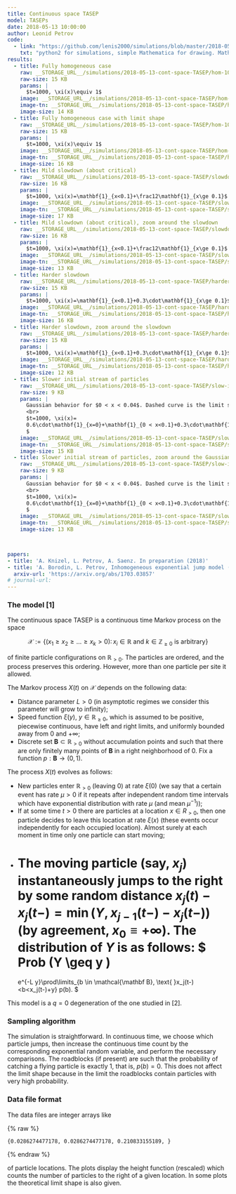 ```yaml
---
title: Continuous space TASEP
model: TASEPs
date: 2018-05-13 10:00:00
author: Leonid Petrov
code:
  - link: "https://github.com/lenis2000/simulations/blob/master/2018-05-13-cont-space-TASEP/cont-space-TASEP.py"
    txt: "python2 for simulations, simple Mathematica for drawing. Mathematica source not present"
results:
  - title: Fully homogeneous case
    raw: __STORAGE_URL__/simulations/2018-05-13-cont-space-TASEP/hom-1000.txt
    raw-size: 15 KB
    params: |
      $t=1000, \xi(x)\equiv 1$
    image: __STORAGE_URL__/simulations/2018-05-13-cont-space-TASEP/hom-1000.pdf
    image-tn: __STORAGE_URL__/simulations/2018-05-13-cont-space-TASEP/hom-1000-tn.png
    image-size: 14 KB
  - title: Fully homogeneous case with limit shape
    raw: __STORAGE_URL__/simulations/2018-05-13-cont-space-TASEP/hom-1000.txt
    raw-size: 15 KB
    params: |
      $t=1000, \xi(x)\equiv 1$
    image: __STORAGE_URL__/simulations/2018-05-13-cont-space-TASEP/hom-1000-ls.pdf
    image-tn: __STORAGE_URL__/simulations/2018-05-13-cont-space-TASEP/hom-1000-ls-tn.png
    image-size: 16 KB    
  - title: Mild slowdown (about critical)
    raw: __STORAGE_URL__/simulations/2018-05-13-cont-space-TASEP/slowdown-1000.txt
    raw-size: 16 KB
    params: |
      $t=1000, \xi(x)=\mathbf{1}_{x<0.1}+\frac12\mathbf{1}_{x\ge 0.1}$
    image: __STORAGE_URL__/simulations/2018-05-13-cont-space-TASEP/slowdown-1000.pdf
    image-tn: __STORAGE_URL__/simulations/2018-05-13-cont-space-TASEP/slowdown-1000-tn.png
    image-size: 17 KB
  - title: Mild slowdown (about critical), zoom around the slowdown
    raw: __STORAGE_URL__/simulations/2018-05-13-cont-space-TASEP/slowdown-1000.txt
    raw-size: 16 KB
    params: |
      $t=1000, \xi(x)=\mathbf{1}_{x<0.1}+\frac12\mathbf{1}_{x\ge 0.1}$
    image: __STORAGE_URL__/simulations/2018-05-13-cont-space-TASEP/slowdown-1000-zoom.pdf
    image-tn: __STORAGE_URL__/simulations/2018-05-13-cont-space-TASEP/slowdown-1000-zoom-tn.png
    image-size: 13 KB
  - title: Harder slowdown
    raw: __STORAGE_URL__/simulations/2018-05-13-cont-space-TASEP/harder-slowdown-1000.txt
    raw-size: 15 KB
    params: |
      $t=1000, \xi(x)=\mathbf{1}_{x<0.1}+0.3\cdot\mathbf{1}_{x\ge 0.1}$
    image: __STORAGE_URL__/simulations/2018-05-13-cont-space-TASEP/harder-slowdown-1000.pdf
    image-tn: __STORAGE_URL__/simulations/2018-05-13-cont-space-TASEP/harder-slowdown-1000-tn.png
    image-size: 16 KB
  - title: Harder slowdown, zoom around the slowdown
    raw: __STORAGE_URL__/simulations/2018-05-13-cont-space-TASEP/harder-slowdown-1000.txt
    raw-size: 15 KB
    params: |
      $t=1000, \xi(x)=\mathbf{1}_{x<0.1}+0.3\cdot\mathbf{1}_{x\ge 0.1}$
    image: __STORAGE_URL__/simulations/2018-05-13-cont-space-TASEP/harder-slowdown-1000-zoom.pdf
    image-tn: __STORAGE_URL__/simulations/2018-05-13-cont-space-TASEP/harder-slowdown-1000-zoom-tn.png
    image-size: 12 KB  
  - title: Slower initial stream of particles
    raw: __STORAGE_URL__/simulations/2018-05-13-cont-space-TASEP/slow-initial-1000.txt
    raw-size: 9 KB
    params: |
      Gaussian behavior for $0 < x < 0.04$. Dashed curve is the limit shape with full initial stream of particles.
      <br>
      $t=1000, \xi(x)=
      0.6\cdot\mathbf{1}_{x=0}+\mathbf{1}_{0 < x<0.1}+0.3\cdot\mathbf{1}_{x\ge 0.1}
      $
    image: __STORAGE_URL__/simulations/2018-05-13-cont-space-TASEP/slow-initial-1000-with-dashed.pdf
    image-tn: __STORAGE_URL__/simulations/2018-05-13-cont-space-TASEP/slow-initial-1000-with-dashed-tn.png
    image-size: 15 KB  
  - title: Slower initial stream of particles, zoom around the Gaussian behavior
    raw: __STORAGE_URL__/simulations/2018-05-13-cont-space-TASEP/slow-initial-1000.txt
    raw-size: 9 KB
    params: |
      Gaussian behavior for $0 < x < 0.04$. Dashed curve is the limit shape with full initial stream of particles.
      <br>
      $t=1000, \xi(x)=
      0.6\cdot\mathbf{1}_{x=0}+\mathbf{1}_{0 < x<0.1}+0.3\cdot\mathbf{1}_{x\ge 0.1}
      $
    image: __STORAGE_URL__/simulations/2018-05-13-cont-space-TASEP/slow-initial-1000-zoom.pdf
    image-tn: __STORAGE_URL__/simulations/2018-05-13-cont-space-TASEP/slow-initial-1000-zoom-tn.png
    image-size: 13 KB  



papers:
- title: 'A. Knizel, L. Petrov, A. Saenz. In preparation (2018)'
- title: 'A. Borodin, L. Petrov, Inhomogeneous exponential jump model (2017), Probability Theory and Related Fields, to appear'
  arxiv-url: 'https://arxiv.org/abs/1703.03857'
# journal-url: 
---
```


### The model [1]

The continuous space TASEP is a continuous time
Markov process <script type="math/tex">\{X(t)\}_{t\ge 0}</script> on the space

$$
	\mathcal{X}:=\{(x_1\geq x_2\ge\dots \geq x_k>0)
  \colon x_i\in \mathbb R \text{
		and } k\in
	\mathbb Z_{\geq 0} \text{ is arbitrary}\}
$$

of finite particle configurations on $\mathbb R_{>0}.$ 
The particles are ordered, and the process preserves this ordering.
However, more than one particle per site it allowed.

The Markov process $X(t)$ on $\mathcal{X}$ depends on the following
data:

- Distance parameter $L>0$ (in asymptotic regimes we consider this parameter will grow to infinity);
- Speed function $\xi(y),$ $y\in \mathbb R_{\geq 0},$ which is assumed to be positive, piecewise continuous,
have left and right limits, and uniformly bounded away from $0$ and $+\infty;$
- Discrete set $\mathbf{B}\subset \mathbb R_{>0}$
	without
	accumulation points 
	and such that there are only finitely many points of $\mathbf{B}$
	in a right neighborhood of $0$.
	Fix a function $p: \mathbf B\rightarrow (0,1)$.


The process $X(t)$ evolves as follows: 


- New particles
	enter $\mathbb R_{>0}$ (leaving $0$) at 
	rate
	$\xi(0)$ 
  (we say
	that a certain event has rate $\mu>0$ if it repeats after independent random
	time intervals
	which have exponential distribution with rate $\mu$ (and mean
	$\mu^{-1}$));
- If at some time $t>0$ there are particles at a location $x \in R_{>0}$,
	then one particle decides to leave this location at rate $\xi(x)$
	(these events occur independently for each occupied location). Almost surely at each
	moment in time only one particle can start moving;
- The moving particle (say, $x_j$) instantaneously jumps to the right by some random
  distance $x_j(t)-x_j(t-)=\min(Y, x_{j-1}(t-)-x_j(t-))$ (by agreement, $x_0\equiv+\infty$).
	The distribution of $Y$ is as follows:
  $
    Prob
    (Y \geq y )
    =
    e^{-L y}\prod\limits_{b \in \mathcal{\mathbf B},
    \text{ }x_j(t-)<b<x_j(t-)+y} p(b).
  $

This model is a $q=0$ degeneration of the one studied in [2].

### Sampling algorithm

The simulation is straightforward.
In continuous time, we choose which particle jumps, then 
increase the continuous time count by the corresponding
exponential random variable, and perform the necessary comparisons.
The roadblocks (if present) are such that the probability 
of catching a flying particle is exactly 1, that is, $p(b)=0$. 
This does not affect the limit shape because in the limit the roadblocks
contain particles with very high probability.

### Data file format

The data files are integer arrays like

{% raw %}
```
{0.0286274477178, 0.0286274477178, 0.210833155189, }
```
{% endraw %}

of particle locations. The plots display the height function
(rescaled) which counts the number of particles to the right of a given location.
In some plots the theoretical limit shape is also given.